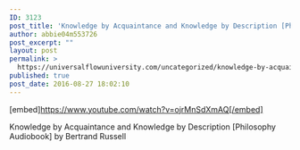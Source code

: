 ```yaml
---
ID: 3123
post_title: 'Knowledge by Acquaintance and Knowledge by Description [Philosophy Audiobook] by Bertrand Russell'
author: abbie04m553726
post_excerpt: ""
layout: post
permalink: >
  https://universalflowuniversity.com/uncategorized/knowledge-by-acquaintance-and-knowledge-by-description-philosophy-audiobook-by-bertrand-russell/
published: true
post_date: 2016-08-27 18:02:10
---
```

[embed]https://www.youtube.com/watch?v=ojrMnSdXmAQ[/embed]<br>
<p>Knowledge by Acquaintance and Knowledge by Description [Philosophy Audiobook] by Bertrand Russell</p>